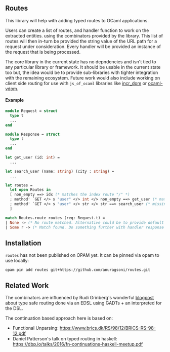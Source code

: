 ## Routes

This library will help with adding typed routes to OCaml applications.

Users can create a list of routes, and handler function to work
on the extracted entities. using the combinators provided by
the library. This list of routes will then in-turn be provided the
string value of the URL path for a request under consideration.
Every handler will be provided an instance of the request that is
being processed.

The core library in the current state has no depndencies and isn't tied
to any particular library or framework. It should be usable in the current state too
but, the idea would be to provide sub-libraries with tighter integration with the remaining
ecosystem. Future work would also include working on client side routing for use
with `js_of_ocaml` libraries like [incr_dom](https://github.com/janestreet/incr_dom) or [ocaml-vdom](https://github.com/LexiFi/ocaml-vdom).

#### Example

```ocaml
module Request = struct
  type t
  ...
end

module Response = struct
  type t
  ...
end

let get_user (id: int) =
  ...

let search_user (name: string) (city : string) =
  ...

let routes =
  let open Routes in
  [ non_empty ==> idx (* matches the index route "/" *)
  ; method' `GET </> s "user" </> int </> non_empty ==> get_user (* matches "/user/<int>" *)
  ; method' `GET </> s "user" </> str </> str ==> search_user (* missing non_empty so it matches "/user/<str>/<str>/*" *)
  ]

match Routes.route routes (req: Request.t) =
| None -> (* No route matched. Alternative could be to provide default routes *)
| Some r -> (* Match found. Do something further with handler response *)
```

## Installation

`routes` has not been published on OPAM yet. It can be pinned via opam
to use locally:

```
opam pin add routes git+https://github.com/anuragsoni/routes.git
```

## Related Work

The combinators are influenced by Rudi Grinberg's wonderful [blogpost](http://rgrinberg.com/posts/primitive-type-safe-routing/) about
type safe routing done via an EDSL using GADTs + an interpreted for the DSL.

The continuation based approach here is based on:
* Functional Unparsing: https://www.brics.dk/RS/98/12/BRICS-RS-98-12.pdf
* Daniel Patterson's talk on typed routing in haskell: https://dbp.io/talks/2016/fn-continuations-haskell-meetup.pdf
